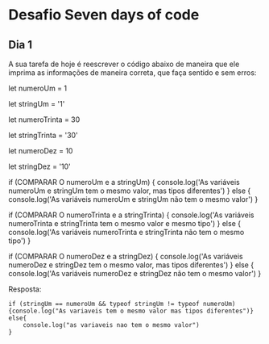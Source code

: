 <h1>Desafio Seven days of code</h1>

<h2>Dia 1</h2>

A sua tarefa de hoje é reescrever o código abaixo de maneira que ele imprima as informações de maneira correta, que faça sentido e sem erros:

<p>let numeroUm = 1</p>
<p>let stringUm = '1'</p>
<p>let numeroTrinta = 30</p>
<p>let stringTrinta = '30'</p>
<p>let numeroDez = 10</p>
<p>let stringDez = '10'</p>

if (COMPARAR O numeroUm e a stringUm) {
  console.log('As variáveis numeroUm e stringUm tem o mesmo valor, mas tipos diferentes')
} else {
  console.log('As variáveis numeroUm e stringUm não tem o mesmo valor')
}

if (COMPARAR O numeroTrinta e a stringTrinta) {
  console.log('As variáveis numeroTrinta e stringTrinta tem o mesmo valor e mesmo tipo')
} else {
  console.log('As variáveis numeroTrinta e stringTrinta não tem o mesmo tipo')
}

if (COMPARAR O numeroDez e a stringDez) {
  console.log('As variáveis numeroDez e stringDez tem o mesmo valor, mas tipos diferentes')
} else {
  console.log('As variáveis numeroDez e stringDez não tem o mesmo valor')
}


Resposta:
```
if (stringUm == numeroUm && typeof stringUm != typeof numeroUm){console.log("As variaveis tem o mesmo valor mas tipos diferentes")}
else{
    console.log("as variaveis nao tem o mesmo valor")
}
```
